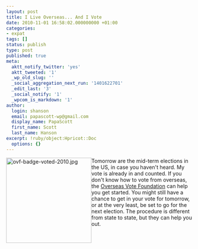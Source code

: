 ```yaml
---
layout: post
title: I Live Overseas... And I Vote
date: 2010-11-01 16:58:02.000000000 +01:00
categories:
- expat
tags: []
status: publish
type: post
published: true
meta:
  aktt_notify_twitter: 'yes'
  aktt_tweeted: '1'
  _wp_old_slug: ''
  _social_aggregation_next_run: '1401622701'
  _edit_last: '3'
  _social_notify: '1'
  _wpcom_is_markdown: '1'
author:
  login: shanson
  email: papascott-wp@gmail.com
  display_name: PapaScott
  first_name: Scott
  last_name: Hanson
excerpt: !ruby/object:Hpricot::Doc
  options: {}
---
```

<p><a href="https://www.overseasvotefoundation.org/"><img style="float:left" src="http://www.papascott.de/wordpress/wp-content/uploads/2010/11/ovf-badge-voted-2010.jpg" alt="ovf-badge-voted-2010.jpg" border="0" width="230" height="230" /></a>Tomorrow are the mid-term elections in the US, in case you haven't heard. My vote is already in and counted. If you don't know how to vote from overseas, the <a href="https://www.overseasvotefoundation.org/">Overseas Vote Foundation</a> can help you get started. You might still have a chance to get in your vote for tomorrow, or at the very least, be set to go for the next election. The procedure is different from state to state, but they can help you out.</p>
